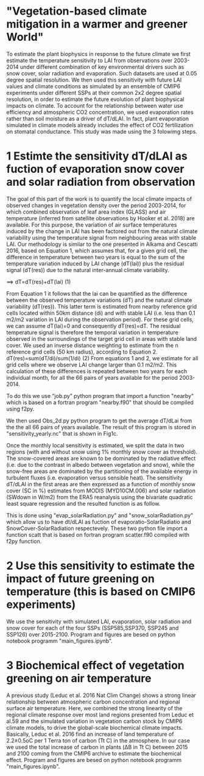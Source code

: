 # "Vegetation-based climate mitigation in a warmer and greener World"  

To estimate the plant biophysics in response to the future climate we first estimate the temperature sensitivity to LAI from observations over 2003-2014 under different combination of key environmental drivers such as snow cover, solar radiation and evaporation. Such datasets are used at 0.05 degree spatial resolution. We then used this sensitivity with future LAI values and climate conditions as simulated by an ensemble of CMIP6 experiments under different SSPs at their common 2x2 degree spatial resolution, in order to estimate the future evolution of plant biophysical impacts on climate. To account for the relationship between water use efficiency and atmospheric CO2 concentration, we used evaporation rates rather than soil moisture as a driver of dT/dLAI. In fact, plant evaporation simulated in climate models already includes the effect of CO2 fertilization on stomatal conductance.
This study was made using the 3 folowimg steps. 

# 1  Estimte the sensitivity dT/dLAI as fuction of evaporation snow cover and solar radiation from observation 

The goal of this part of the work is to quantify the local climate impacts of observed changes in vegetation density over the period 2003-2014, for which combined observation of leaf area index (GLASS) and air temperature (inferred from satellite observations by Hooker et al. 2018) are available. For this purpose, the variation of air surface temperatures induced by the change in LAI has been factored out from the natural climate variability using the temperature signal from neighbouring areas with stable LAI. 
Our methodology is similar to the one presented in Alkama and Cescatti 2016, based on Equation 1, which assumes that, for a given grid cell, the difference in temperature between two years is equal to the sum of the temperature variation induced by LAI change (dT(lai)) plus the residual signal (dT(res)) due to the natural inter-annual climate variability.

==>  dT=dT(res)+dT(lai)         (1)

From Equation 1 it follows that the lai  can be quantified as the difference between the observed temperature variations (dT) and the natural climate variability (dT(res)). This latter term is estimated from nearby reference grid cells located within 50km distance (di) and with stable LAI (i.e. less than 0.1 m2/m2 variation in LAI during the observation period). For these grid cells, we can assume dT(lai)=0 and consequently dT(res)=dT. The residual temperature signal is therefore the temporal variation in temperature observed in the surroundings of the target grid cell in areas with stable land cover. We used an inverse distance weighting to estimate  from the n reference grid cells (50 km radius), according to Equation 2.
 dT(res)=sum(dT/di)/sum(1/di)     (2)
From equations 1 and 2, we estimate  for all grid cells where we observe LAI change larger than 0.1 m2/m2. This calculation of these differences is repeated between two years for each individual month, for all the 66 pairs of years available for the period 2003-2014. 

To do this we use "job.py" python program that import a function "nearby" which is based on a fortran program "nearby.f90" that should be compiled using f2py. 

We then used Obs_2d.py python program to get the average dT/dLai from the the all 66 pairs of years available. The result of this program is stored in "sensitivity_yearly.nc" that is shown in Fig1c.

Once the monthly local sensitivity is estimated, we split the data in two regions (with and without snow using 1% monthly snow cover as threshold). The snow-covered areas are known to be dominated by the radiative effect (i.e. due to the contrast in albedo between vegetation and snow), while the snow-free areas are dominated by the partitioning of the available energy in turbulent fluxes (i.e. evaporation versus sensible heat). The sensitivity dT/dLAI in the first areas are then expressed as a function of monthly snow cover (SC in %) estimates from MODIS (MYD10CM.006) and solar radiation (SWdown in W/m2) from the ERA5 reanalysis using the bivariate quadratic least square regression and the resulted function is as follow.  

This is done using "evap_solarRadiation.py" and "snow_solarRadiation.py" which allow us to have dt/dLAI as fuction of evaporatio-SolarRadiatio and SnowCover-SolarRadiation respectevely. These two python file import a function scatt that is based on fortran program scatter.f90 compiled with f2py function. 
 
# 2  Use this sensitivity to estimate the impact of future greening on temperature (this is based on CMIP6 experiments)
We use the sensitivity with simulated LAI, evaporation, solar radiation and snow cover for each of the four SSPs (SSP585,SSP370, SSP245 and SSP126) over 2015-2100. 
Program and figures are besed on python notebook programm "main_figures.ipynb".

# 3  Biochemical effect of vegetation greening on air temperature
A previous study (Leduc et al. 2016 Nat Clim Change) shows a strong linear relationship between atmospheric carbon concentration and regional surface air temperature. Here, we combined the strong linearity of the regional climate response over most land regions presented from Leduc et al.59 and the simulated variation in vegetation carbon stock by CMIP6 climate models, to drive the global-scale biochemical climate impacts. Basically, Leduc et al. 2016 find an increase of land temperature of 2.2±0.5oC per 1 Terra ton of carbon (Tt C) in the atmosphere. In our case we used the total increase of carbon in plants (ΔB in Tt C) between 2015 and 2100 coming from the CMIP6 archive to estimate the biochemical effect.
Program and figures are besed on python notebook programm "main_figures.ipynb".
